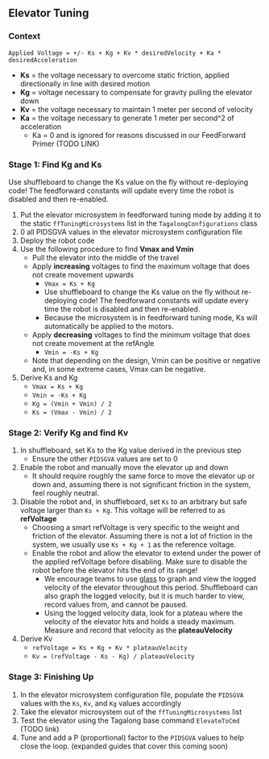 ## Elevator Tuning

### Context

`Applied Voltage = +/- Ks + Kg + Kv * desiredVelocity + Ka * desiredAcceleration`

* **Ks** \= the voltage necessary to overcome static friction, applied directionally in line with desired motion  
* **Kg** \= voltage necessary to compensate for gravity pulling the elevator down  
* **Kv** \= the voltage necessary to maintain 1 meter per second of velocity  
* **Ka** \= the voltage necessary to generate 1 meter per second^2 of acceleration  
  * Ka \= 0 and is ignored for reasons discussed in our FeedForward Primer (TODO LINK)

### Stage 1: Find Kg and Ks

Use shuffleboard to change the Ks value on the fly without re-deploying code\! The feedforward constants will update every time the robot is disabled and then re-enabled.

1. Put the elevator microsystem in feedforward tuning mode by adding it to the static `ffTuningMicrosystems` list in the `TagalongConfigurations` class  
2. 0 all PIDSGVA values in the elevator microsystem configuration file  
3. Deploy the robot code  
4. Use the following procedure to find **Vmax and Vmin**  
   - Pull the elevator into the middle of the travel  
   - Apply **increasing** voltages to find the maximum voltage that does not create movement upwards  
      - `Vmax = Ks + Kg`  
      - Use shuffleboard to change the Ks value on the fly without re-deploying code\! The feedforward constants will update every time the robot is disabled and then re-enabled.    
      - Because the microsystem is in feedforward tuning mode, Ks will automatically be applied to the motors.  
   - Apply **decreasing** voltages to find the minimum voltage that does not create movement at the refAngle  
      - `Vmin = -Ks + Kg`  
   - Note that depending on the design, Vmin can be positive or negative and, in some extreme cases, Vmax can be negative.  
5. Derive Ks and Kg  
   - `Vmax = Ks + Kg`  
   - `Vmin = -Ks + Kg`  
   - `Kg = (Vmin + Vmin) / 2`  
   - `Ks = (Vmax - Vmin) / 2`

### Stage 2: Verify Kg and find Kv

1. In shuffleboard, set Ks to the Kg value derived in the previous step  
   - Ensure the other `PIDSGVA` values are set to 0  
2. Enable the robot and manually move the elevator up and down  
   - It should require roughly the same force to move the elevator up or down and, assuming there is not significant friction in the system, feel roughly neutral.  
3. Disable the robot and, in shuffleboard, set `Ks` to an arbitrary but safe voltage larger than `Ks + Kg`. This voltage will be referred to as **refVoltage**  
   - Choosing a smart refVoltage is very specific to the weight and friction of the elevator. Assuming there is not a lot of friction in the system, we usually use `Ks + Kg + 1` as the reference voltage.  
   - Enable the robot and allow the elevator to extend under the power of the applied refVoltage before disabling. Make sure to disable the robot before the elevator hits the end of its range\!  
      - We encourage teams to use [glass](https://docs.wpilib.org/en/stable/docs/software/dashboards/glass/introduction.html) to graph and view the logged velocity of the elevator throughout this period. Shuffleboard can also graph the logged velocity, but it is much harder to view, record values from, and cannot be paused.  
      - Using the logged velocity data, look for a plateau where the velocity of the elevator hits and holds a steady maximum. Measure and record that velocity as the **plateauVelocity**  
4. Derive Kv  
   - `refVoltage = Ks + Kg + Kv * plateauVelocity`  
   - `Kv = (refVoltage - Ks - Kg) / plateauVelocity`

### Stage 3: Finishing Up

1. In the elevator microsystem configuration file, populate the `PIDSGVA` values with the `Ks`, `Kv`, and `Kg` values accordingly  
2. Take the elevator microsystem out of the `ffTuningMicrosystems` list  
3. Test the elevator using the Tagalong base command `ElevateToCmd` (TODO link)  
4. Tune and add a P (proportional) factor to the `PIDSGVA` values to help close the loop. (expanded guides that cover this coming soon)